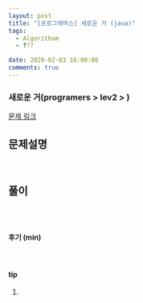 ```yaml
---
layout: post
title: "[프로그래머스] 새로운 거 (java)"
tags:
  - Algorithum
  - ???

date: 2020-02-03 16:00:00
comments: true
---
```




###   새로운 거(programers > lev2 > )

[문제 링크](https://programmers.co.kr/learn/courses/30/lessons/)

## 문제설명



<br>

## 풀이

```java

```

<br>

#### 후기 (min)



<br>

#### tip

1. 

<br>